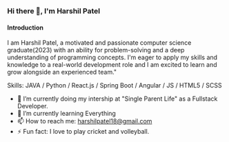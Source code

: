 ### Hi there 👋, I'm Harshil Patel
#### Introduction
I am Harshil Patel, a motivated and passionate computer science graduate(2023) with an ability for problem-solving and a deep understanding of programming concepts. I'm eager to apply my skills and knowledge to a real-world development role and I am excited to learn and grow alongside an experienced team."

Skills: JAVA / Python / React.js / Spring Boot / Angular / JS / HTML5 / SCSS

- 🔭 I’m currently doing my intership at "Single Parent Life" as a Fullstack Developer. 
- 🌱 I’m currently learning Everything 
- 📫 How to reach me: harshilpatel18@gmail.com 
- ⚡ Fun fact: I love to play cricket and volleyball.  
